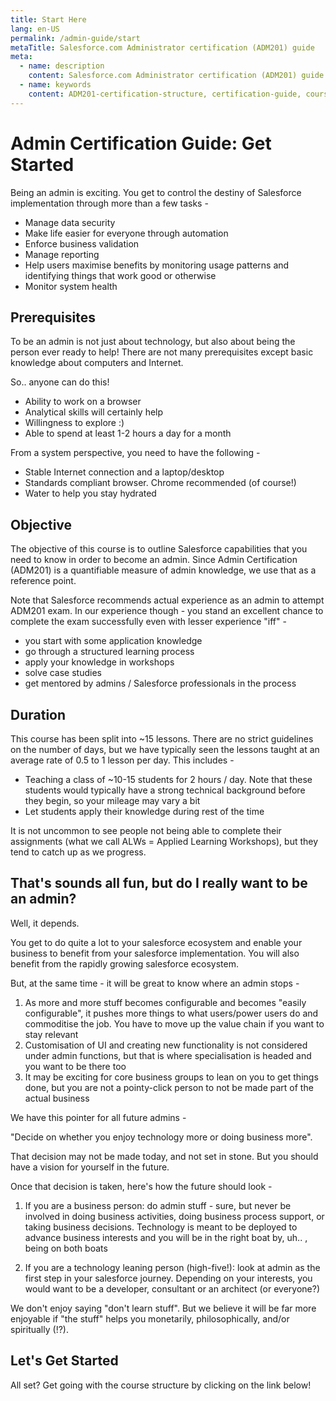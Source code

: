 ```yaml
---
title: Start Here
lang: en-US
permalink: /admin-guide/start
metaTitle: Salesforce.com Administrator certification (ADM201) guide
meta:
  - name: description
    content: Salesforce.com Administrator certification (ADM201) guide. What does being an admin entail and how you can get started on studying for admin certification today? Did we say this was completely free?
  - name: keywords
    content: ADM201-certification-structure, certification-guide, course-material
---
```


# Admin Certification Guide: Get Started

Being an admin is exciting. You get to control the destiny of Salesforce implementation through more than a few tasks -

- Manage data security
- Make life easier for everyone through automation
- Enforce business validation
- Manage reporting
- Help users maximise benefits by monitoring usage patterns and identifying things that work good or otherwise
- Monitor system health

## Prerequisites

To be an admin is not just about technology, but also about being the person ever ready to help! There are not many prerequisites except basic knowledge about computers and Internet.

So.. anyone can do this!

- Ability to work on a browser
- Analytical skills will certainly help
- Willingness to explore :)
- Able to spend at least 1-2 hours a day for a month

From a system perspective, you need to have the following -

- Stable Internet connection and a laptop/desktop
- Standards compliant browser. Chrome recommended (of course!)
- Water to help you stay hydrated

## Objective

The objective of this course is to outline Salesforce capabilities that you need to know in order to become an admin. Since Admin Certification (ADM201) is a quantifiable measure of admin knowledge, we use that as a reference point.

Note that Salesforce recommends actual experience as an admin to attempt ADM201 exam. In our experience though - you stand an excellent chance to complete the exam successfully even with lesser experience "iff" -

- you start with some application knowledge
- go through a structured learning process
- apply your knowledge in workshops
- solve case studies
- get mentored by admins / Salesforce professionals in the process

## Duration

This course has been split into ~15 lessons. There are no strict guidelines on the number of days, but we have typically seen the lessons taught at an average rate of 0.5 to 1 lesson per day. This includes -

- Teaching a class of ~10-15 students for 2 hours / day. Note that these students would typically have a strong technical background before they begin, so your mileage may vary a bit
- Let students apply their knowledge during rest of the time

It is not uncommon to see people not being able to complete their assignments (what we call ALWs = Applied Learning Workshops), but they tend to catch up as we progress.

## That's sounds all fun, but do I really want to be an admin?

Well, it depends.

You get to do quite a lot to your salesforce ecosystem and enable your business to benefit from your salesforce implementation. You will also benefit from the rapidly growing salesforce ecosystem.

But, at the same time - it will be great to know where an admin stops -

1. As more and more stuff becomes configurable and becomes "easily configurable", it pushes more things to what users/power users do and commoditise the job. You have to move up the value chain if you want to stay relevant
1. Customisation of UI and creating new functionality is not considered under admin functions, but that is where specialisation is headed and you want to be there too
1. It may be exciting for core business groups to lean on you to get things done, but you are not a pointy-click person to not be made part of the actual business

We have this pointer for all future admins -

"Decide on whether you enjoy technology more or doing business more".

That decision may not be made today, and not set in stone. But you should have a vision for yourself in the future.

Once that decision is taken, here's how the future should look -

1. If you are a business person: do admin stuff - sure, but never be involved in doing business activities, doing business process support, or taking business decisions. Technology is meant to be deployed to advance business interests and you will be in the right boat by, uh.. , being on both boats

1. If you are a technology leaning person (high-five!): look at admin as the first step in your salesforce journey. Depending on your interests, you would want to be a developer, consultant or an architect (or everyone?)

We don't enjoy saying "don't learn stuff". But we believe it will be far more enjoyable if "the stuff" helps you monetarily, philosophically, and/or spiritually (!?).

## Let's Get Started

All set? Get going with the course structure by clicking on the link below!
